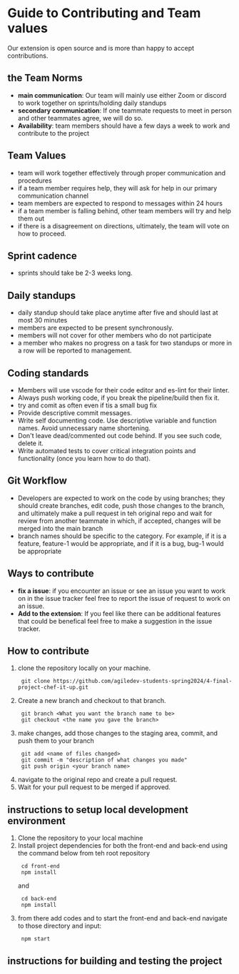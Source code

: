  # Guide to Contributing and Team values 

 Our extension is open source and is more than happy to accept contributions.

 ## the Team Norms 

- **main communication**: Our team will mainly use either Zoom or discord to work together on sprints/holding daily standups 
- **secondary communication**: If one teammate requests to meet in person and other teammates agree, we will do so. 
- **Availability**: team members should have a few days a week to work and contribute to the project

## Team Values 
- team will work together effectively through proper communication and procedures
- if a team member requires help, they will ask for help in our primary communication channel 
- team members are expected to respond to messages within 24 hours 
- if a team member is falling behind, other team members will try and help them out 
- if there is a disagreement on directions, ultimately, the team will vote on how to proceed. 

## Sprint cadence 
- sprints should take be 2-3 weeks long. 

## Daily standups
- daily standup should take place anytime after five and should last at most 30 minutes 
- members are expected to be present synchronously.
- members will not cover for other members who do not participate
- a member who makes no progress on a task for two standups or more in a row will be reported to management.

## Coding standards
- Members will use vscode for their code editor and es-lint for their linter. 
- Always push working code, if you break the pipeline/build then fix it.
- try and comit as often even if tis a small bug fix
- Provide descriptive commit messages.
- Write self documenting code. Use descriptive variable and function names. Avoid unnecessary name shortening.
- Don't leave dead/commented out code behind. If you see such code, delete it.
- Write automated tests to cover critical integration points and functionality (once you learn how to do that).

## Git Workflow 

- Developers are expected to work on the code by using branches; they should create branches, edit code, push those changes to the branch, and ultimately make a pull request in teh original repo and wait for review from another teammate in which, if accepted, changes will be merged into the main branch 
- branch names should be specific to the category. For example, if it is a feature, feature-1 would be appropriate, and if it is a bug, bug-1 would be appropriate 

 ## Ways to contribute 
 
- **fix a issue**: if you encounter an issue or see an issue you want to work on in the issue tracker feel free to report the issue of request to work on an issue. 
- **Add to the extension**: If you feel like there can be additional features that could be benefical feel free to make a suggestion in the issue tracker.

## How to contribute

1. clone the repository locally on your machine. 
    ```
     git clone https://github.com/agiledev-students-spring2024/4-final-project-chef-it-up.git
    ```
3. Create a new branch and checkout to that branch.
    ```
     git branch <What you want the branch name to be>
     git checkout <the name you gave the branch>
    ```
4. make changes, add those changes to the staging area, commit, and push them to your branch 
    ```
     git add <name of files changed>
     git commit -m "description of what changes you made"
     git push origin <your branch name>
    ```
5. navigate to the original repo and create a pull request. 
6. Wait for your pull request to be merged if approved.

## instructions to setup local development environment 

1. Clone the repository to your local machine
2. Install project dependencies for both the front-end and back-end using the command below from teh root repository
   ```
    cd front-end
    npm install

   ```
   and 
   ```
    cd back-end
    npm install

   ```
3. from there add codes and to start the front-end and back-end navigate to those directory and input:
    ```
     npm start 
    ```

## instructions for building and testing the project 